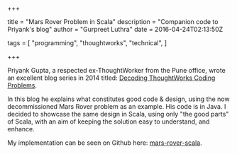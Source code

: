 +++

title = "Mars Rover Problem in Scala"
description = "Companion code to Priyank's blog"
author = "Gurpreet Luthra"
date = 2016-04-24T02:13:50Z

tags = [
    "programming",
    "thoughtworks",
    "technical",
]

+++

Priyank Gupta, a respected ex-ThoughtWorker from the Pune office, wrote an excellent blog series in 2014 titled:
[Decoding ThoughtWorks Coding Problems](http://priyaaank.tumblr.com/post/95095165285/decoding-thoughtworks-coding-problems).

In this blog he explains what constitutes good code & design, using the now decommissioned Mars Rover problem as an example.
His code is in Java. I decided to showcase the same design in Scala, using only "the good parts" of Scala, with an aim of keeping
the solution easy to understand, and enhance. 

My implementation can be seen on Github here: [mars-rover-scala](https://github.com/gsluthra/mars-rover-scala).
